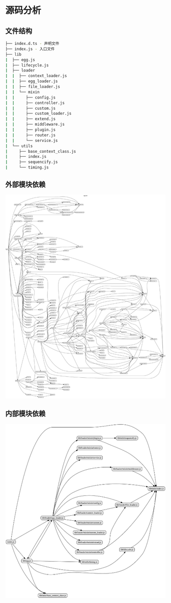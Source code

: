 # 源码分析

## 文件结构

``` bash
├── index.d.ts - 声明文件
├── index.js - 入口文件
├── lib
|  ├── egg.js
|  ├── lifecycle.js
|  ├── loader
|  |  ├── context_loader.js
|  |  ├── egg_loader.js
|  |  ├── file_loader.js
|  |  └── mixin
|  |     ├── config.js
|  |     ├── controller.js
|  |     ├── custom.js
|  |     ├── custom_loader.js
|  |     ├── extend.js
|  |     ├── middleware.js
|  |     ├── plugin.js
|  |     ├── router.js
|  |     └── service.js
|  └── utils
|     ├── base_context_class.js
|     ├── index.js
|     ├── sequencify.js
|     └── timing.js
```

## 外部模块依赖

![img](./graphviz/egg_core.svg)

## 内部模块依赖

![img](./graphviz/egg_core_inline.gv.svg)

